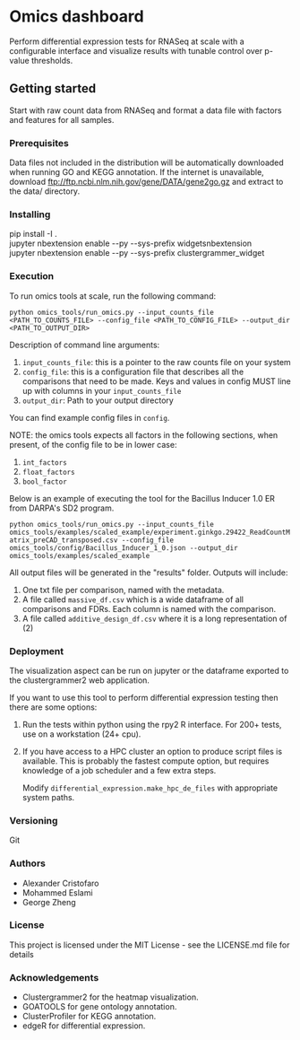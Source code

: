 # Omics dashboard

Perform differential expression tests for RNASeq at scale with a configurable interface and visualize results with tunable 
control over p-value thresholds.

## Getting started
Start with raw count data from RNASeq and format a data file
with factors and features for all samples.

### Prerequisites

Data files not included in the distribution will be automatically downloaded 
when running GO and KEGG annotation. If the internet is unavailable, download 
ftp://ftp.ncbi.nlm.nih.gov/gene/DATA/gene2go.gz and extract to the data/ directory.  

### Installing

pip install -I .  
jupyter nbextension enable --py --sys-prefix widgetsnbextension  
jupyter nbextension enable --py --sys-prefix clustergrammer_widget  

### Execution

To run omics tools at scale, run the following command:

```python omics_tools/run_omics.py --input_counts_file <PATH_TO_COUNTS_FILE> --config_file <PATH_TO_CONFIG_FILE> --output_dir <PATH_TO_OUTPUT_DIR>```


Description of command line arguments:
1. ```input_counts_file```: this is a pointer to the raw counts file on your system
2. ```config_file```: this is a configuration file that describes all the comparisons that need to be made. Keys and values in config MUST line up with columns in your ```input_counts_file```
3. ```output_dir```: Path to your output directory

You can find example config files in ```config```.

NOTE: the omics tools expects all factors in the following sections, when present, of the config file to be in lower case:
1. ```int_factors```
2. ```float_factors```
3. ```bool_factor```

Below is an example of executing the tool for the Bacillus Inducer 1.0 ER from DARPA's SD2 program.

```python omics_tools/run_omics.py --input_counts_file omics_tools/examples/scaled_example/experiment.ginkgo.29422_ReadCountMatrix_preCAD_transposed.csv --config_file omics_tools/config/Bacillus_Inducer_1_0.json --output_dir omics_tools/examples/scaled_example```

All output files will be generated in the "results" folder. Outputs will include:
1. One txt file per comparison, named with the metadata.
2. A file called `massive_df.csv` which is a wide dataframe of all comparisons and FDRs. Each column is named with the comparison.
3. A file called `additive_design_df.csv` where it is a long representation of (2)


### Deployment

The visualization aspect can be run on jupyter or the dataframe exported to the clustergrammer2
web application. 

If you want to use this tool to perform differential expression testing then there are some options:
1. Run the tests within python using the rpy2 R interface. For 200+ tests, use on a workstation (24+ cpu).
   
2. If you have access to a HPC cluster an option to produce script files is available. This is 
   probably the fastest compute option, but requires knowledge of a job scheduler and a few 
   extra steps. 
   
   Modify ```differential_expression.make_hpc_de_files``` with appropriate system paths.
   
### Versioning

Git

### Authors

* Alexander Cristofaro
* Mohammed Eslami
* George Zheng

### License

This project is licensed under the MIT License - see the LICENSE.md file for details

### Acknowledgements

- Clustergrammer2 for the heatmap visualization.
- GOATOOLS for gene ontology annotation.
- ClusterProfiler for KEGG annotation.   
- edgeR for differential expression.
